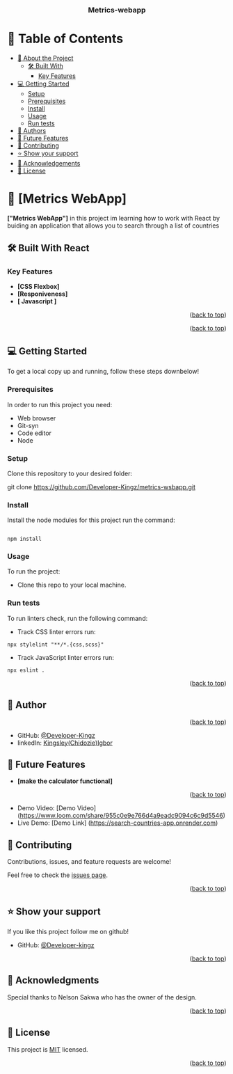 <a name="readme-top"></a>

<div align="center">

  <br/>

  <h3><b>Metrics-webapp</b></h3>

</div>

<!-- TABLE OF CONTENTS -->

# 📗 Table of Contents

-   [📖 About the Project](#about-project)
    -   [🛠 Built With](#built-with)
        -   [Key Features](#key-features)
-   [💻 Getting Started](#getting-started)
    -   [Setup](#setup)
    -   [Prerequisites](#prerequisites)
    -   [Install](#install)
    -   [Usage](#usage)
    -   [Run tests](#run-tests)
-   [👥 Authors](#authors)
-   [🔭 Future Features](#future-features)
-   [🤝 Contributing](#contributing)
-   [⭐️ Show your support](#support)
-   [🙏 Acknowledgements](#acknowledgements)
-   [📝 License](#license)

<!-- PROJECT DESCRIPTION -->

# 📖 [Metrics WebApp] <a name="Metrics WebApp"></a>

**["Metrics WebApp"]** in this project im learning how to work with React by buiding an application that allows you to search through a list of countries 

## 🛠 Built With <a name="built-with">React</a>

<!-- Features -->

### Key Features <a name="key-features"></a>

-   **[CSS Flexbox]**
-   **[Responiveness]**
-   **[ Javascript ]**

<p align="right">(<a href="#readme-top">back to top</a>)</p>

<p align="right">(<a href="#readme-top">back to top</a>)</p>

<!-- GETTING STARTED -->

## 💻 Getting Started <a name="getting-started"></a>

To get a local copy up and running, follow these steps downbelow!

### Prerequisites

In order to run this project you need:

-   Web browser
-   Git-syn
-   Code editor
-   Node

### Setup

Clone this repository to your desired folder:

git clone https://github.com/Developer-Kingz/metrics-wsbapp.git

### Install

Install the node modules for this project run the command:

```

npm install

```

### Usage

To run the project:

-   Clone this repo to your local machine.

### Run tests

To run linters check, run the following command:

-   Track CSS linter errors run:

```
npx stylelint "**/*.{css,scss}"
```

-   Track JavaScript linter errors run:

```
npx eslint .
```

<p align="right">(<a href="#readme-top">back to top</a>)</p>

<!-- AUTHORS -->

## 👥 Author <a name="author"></a>

<p align="right">(<a href="#readme-top">back to top</a>)</p>

-   GitHub: [@Developer-Kingz](https://github.com/Developer-Kingz)
-   linkedIn: [Kingsley(Chidozie)Igbor](https://www.linkedin.com/in/kingsley-igbor-14b04720b/)

<!-- FUTURE FEATURES -->

## 🔭 Future Features <a name="future-features"></a>

-   **[make the calculator functional]**

<p align="right">(<a href="#readme-top">back to top</a>)</p>

- Demo Video: [Demo Video] (https://www.loom.com/share/955c0e9e766d4a9eadc9094c6c9d5546)
- Live Demo: [Demo Link] (https://search-countries-app.onrender.com)

<!-- CONTRIBUTING -->

## 🤝 Contributing <a name="contributing"></a>

Contributions, issues, and feature requests are welcome!

Feel free to check the [issues page](../../issues/).

<p align="right">(<a href="#readme-top">back to top</a>)</p>

<!-- SUPPORT -->

## ⭐️ Show your support <a name="support"></a>

If you like this project follow me on github!

-   GitHub: [@Developer-kingz](https://github.com/Developer-kingz)

<p align="right">(<a href="#readme-top">back to top</a>)</p>

<!-- ACKNOWLEDGEMENTS -->

## 🙏 Acknowledgments <a name="acknowledgements"></a>
Special thanks to Nelson Sakwa who has the owner of the design.

<p align="right">(<a href="#readme-top">back to top</a>)</p>

<!-- LICENSE -->

## 📝 License <a name="license"></a>

This project is [MIT](./LICENSE) licensed.

<p align="right">(<a href="#readme-top">back to top</a>)</p>
